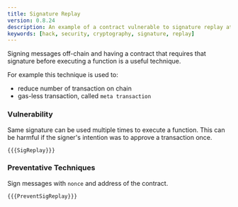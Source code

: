 ```yaml
---
title: Signature Replay
version: 0.8.24
description: An example of a contract vulnerable to signature replay attack
keywords: [hack, security, cryptography, signature, replay]
---
```


Signing messages off-chain and having a contract that requires that signature before executing
a function is a useful technique.

For example this technique is used to:

- reduce number of transaction on chain
- gas-less transaction, called `meta transaction`

### Vulnerability

Same signature can be used multiple times to execute a function. This can be harmful
if the signer's intention was to approve a transaction once.

```solidity
{{{SigReplay}}}
```

### Preventative Techniques

Sign messages with `nonce` and address of the contract.

```solidity
{{{PreventSigReplay}}}
```
